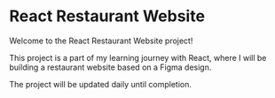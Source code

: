 # React Restaurant Website 

Welcome to the React Restaurant Website project! 

This project is a part of my learning journey with React, where I will be building a restaurant website based on a Figma design. 

The project will be updated daily until completion.

